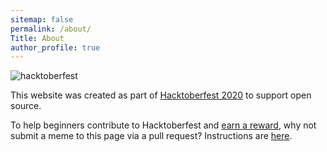 ```yaml
---
sitemap: false
permalink: /about/
Title: About
author_profile: true
---
```


![hacktoberfest](https://www.nickneos.com/IT-Memes/assets/hacktoberfest2020.svg)

This website was created as part of [Hacktoberfest 2020](https://hacktoberfest.digitalocean.com/) to support open source. 

To help beginners contribute to Hacktoberfest and [earn a reward](https://hacktoberfest.digitalocean.com/#rules), why not submit a meme to this page via a pull request? Instructions are [here](https://github.com/nickneos/IT-Memes/blob/main/README.md). 
